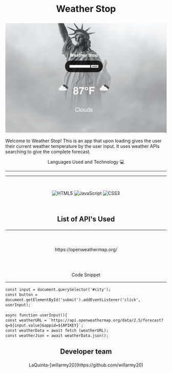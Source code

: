 # <p align="center"> Weather Stop</p>

<p align ="center" >
<img width="750" alt="Screen Shot 2021-07-27 at 12 06 39 PM" src="/images/weather.png">
</p>

Welcome to Weather Stop!  This is an app that upon loading gives the user their current weather temperature by the user input. It uses weather APIs searching to give the complete forecast. 

<p align="center"> Languages Used and Technology 💻</p><hr>

<hr>
<br>
 <p align="center"> 
<img alt="HTML5" src="https://img.shields.io/badge/html5%20-%23E34F26.svg?&style=for-the-badge&logo=html5&logoColor=white"/>
<img alt="JavaScript" src="https://img.shields.io/badge/javascript%20-%23323330.svg?&style=for-the-badge&logo=javascript&logoColor=%23F7DF1E"/>
<img alt="CSS3" src="https://img.shields.io/badge/css3%20-%231572B6.svg?&style=for-the-badge&logo=css3&logoColor=white"/>
</p>
<br>


## <p align="center"> List of API's Used</p><hr>
<br>

 <p align="center"> https://openweathermap.org/</p>

<br>
<br>

 <p align="center">Code Snippet</p><hr>

 ```
 const input = document.querySelector('#city');
const button = document.getElementById('submit').addEventListener('click', userInput);

async function userInput(){
const weatherURL = `https://api.openweathermap.org/data/2.5/forecast?q=${input.value}&appid=${APIKEY}`;
const weatherData = await fetch (weatherURL);
const weatherJson = await weatherData.json();

 ```


## <p align="center"> Developer team</p>


<p align="center">LaQuinta-[willarmy20](https://github.com/willarmy20)</p>



